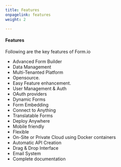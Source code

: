 ```yaml
---
title: Features
onpagelink: features
weight: 2

---
```


#### **Features**

Following are the key features of Form.io

- Advanced Form Builder
- Data Management
- Multi-Tenanted Platform
- Opensource.
- Easy Feature enhancement.
- User Management &amp; Auth
- OAuth providers
- Dynamic Forms
- Form Embedding
- Connect to Anything
- Translatable Forms
- Deploy Anywhere
- Mobile friendly
- Flexible
- On-Site or Private Cloud using Docker containers
- Automatic API Creation
- Drag &amp; Drop Interface
- Email System
- Complete documentation
 